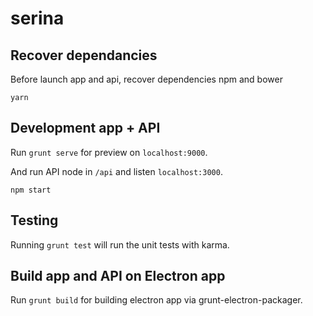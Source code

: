 # serina

## Recover dependancies
Before launch app and api, recover dependencies npm and bower
```
yarn
```

## Development app + API

Run `grunt serve` for preview on `localhost:9000`.

And run API node in `/api` and listen `localhost:3000`.
```
npm start
```

## Testing

Running `grunt test` will run the unit tests with karma.

## Build app and API on Electron app

Run `grunt build` for building electron app via grunt-electron-packager.  
